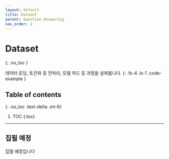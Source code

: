 ```yaml
---
layout: default
title: Dataset
parent: Question Answering
nav_order: 2
---
```


# Dataset
{: .no_toc }

데이터 로딩, 토큰화 등 전처리, 모델 피드 등 과정을 살펴봅니다.
{: .fs-4 .ls-1 .code-example }

## Table of contents
{: .no_toc .text-delta .mt-6}

1. TOC
{:toc}

---

## 집필 예정

집필 예정입니다
